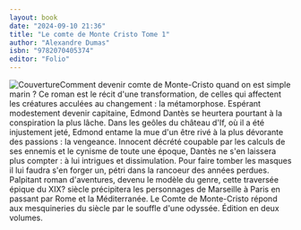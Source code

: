 ```yaml
---
layout: book
date: "2024-09-10 21:36"
title: "Le comte de Monte Cristo Tome 1"
author: "Alexandre Dumas"
isbn: "9782070405374"
editor: "Folio"
---
```

![Couverture](/img/9782070405374.jpeg)Comment devenir comte de Monte-Cristo quand on est simple marin ? Ce roman est le récit d'une transformation, de celles qui affectent les créatures acculées au changement : la métamorphose. Espérant modestement devenir capitaine, Edmond Dantès se heurtera pourtant à la conspiration la plus lâche. Dans les geôles du château d'If, où il a été injustement jeté, Edmond entame la mue d'un être rivé à la plus dévorante des passions : la vengeance. Innocent décrété coupable par les calculs de ses ennemis et le cynisme de toute une époque, Dantès ne s'en laissera plus compter : à lui intrigues et dissimulation. Pour faire tomber les masques il lui faudra s'en forger un, pétri dans la rancoeur des années perdues. Palpitant roman d'aventures, devenu le modèle du genre, cette traversée épique du XIX? siècle précipitera les personnages de Marseille à Paris en passant par Rome et la Méditerranée. Le Comte de Monte-Cristo répond aux mesquineries du siècle par le souffle d'une odyssée. Édition en deux volumes.
